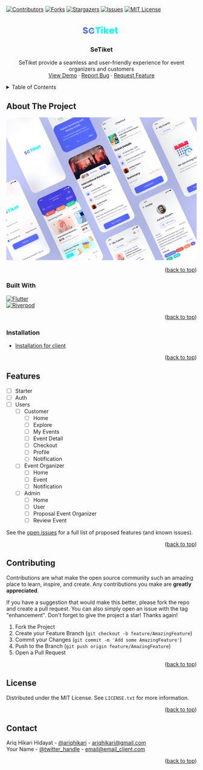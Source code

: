 <!-- Improved compatibility of back to top link: See: https://github.com/othneildrew/Best-README-Template/pull/73 -->

<a name="readme-top"></a>

<!--
*** Thanks for checking out the Best-README-Template. If you have a suggestion
*** that would make this better, please fork the repo and create a pull request
*** or simply open an issue with the tag "enhancement".
*** Don't forget to give the project a star!
*** Thanks again! Now go create something AMAZING! :D
-->

<!-- PROJECT SHIELDS -->
<!--
*** I'm using markdown "reference style" links for readability.
*** Reference links are enclosed in brackets [ ] instead of parentheses ( ).
*** See the bottom of this document for the declaration of the reference variables
*** for contributors-url, forks-url, etc. This is an optional, concise syntax you may use.
*** https://www.markdownguide.org/basic-syntax/#reference-style-links
-->

[![Contributors][contributors-shield]][contributors-url]
[![Forks][forks-shield]][forks-url]
[![Stargazers][stars-shield]][stars-url]
[![Issues][issues-shield]][issues-url]
[![MIT License][license-shield]][license-url]

<!-- PROJECT LOGO -->
<br />
<div align="center">
  <a href="https://github.com/barudak-well/setiket">
    <img src="images/logo.png" alt="Logo" width="100">
  </a>

  <h3 align="center">SeTiket</h3>

  <p align="center">
    SeTiket provide a seamless and user-friendly experience for event organizers and customers
    <br/>
    <a href="https://github.com/barudak-well/setiket">View Demo</a>
    ·
    <a href="https://github.com/barudak-well/setiket/issues">Report Bug</a>
    ·
    <a href="https://github.com/barudak-well/setiket/issues">Request Feature</a>
  </p>
</div>

<!-- TABLE OF CONTENTS -->
<details>
  <summary>Table of Contents</summary>
  <ol>
    <li>
      <a href="#about-the-project">About The Project</a>
      <ul>
        <li><a href="#built-with">Built With</a></li>
      </ul>
    </li>
    <li><a href="#installation">Installation</a></li>
    <li><a href="#features">Features</a></li>
    <li><a href="#contributing">Contributing</a></li>
    <li><a href="#license">License</a></li>
    <li><a href="#contact">Contact</a></li>
  </ol>
</details>

<!-- ABOUT THE PROJECT -->

## About The Project

[![SeTiket Screen Shot][setiket-screenshot]](https://github.com/barudak-well/setiket)

<p align="right">(<a href="#readme-top">back to top</a>)</p>

### Built With

[![Flutter][Flutter.dev]][Flutter-url] <br>
[![Riverpod][Riverpod.dev]][Riverpod-url] <br>

<p align="right">(<a href="#readme-top">back to top</a>)</p>

<!-- GETTING STARTED -->

### Installation

- <a href="https://github.com/barudak-well/setiket/tree/main/client">Installation for client</a>

<p align="right">(<a href="#readme-top">back to top</a>)</p>

<!-- FEATURES -->

## Features

- [ ] Starter
- [ ] Auth
- [ ] Users
  - [ ] Customer
    - [ ] Home
    - [ ] Explore
    - [ ] My Events
    - [ ] Event Detail
    - [ ] Checkout
    - [ ] Profile
    - [ ] Notification
  - [ ] Event Organizer
    - [ ] Home
    - [ ] Event
    - [ ] Notification
  - [ ] Admin
    - [ ] Home
    - [ ] User
    - [ ] Proposal Event Organizer
    - [ ] Review Event

See the [open issues](https://github.com/barudak-well/setiket/issues) for a full list of proposed features (and known issues).

<p align="right">(<a href="#readme-top">back to top</a>)</p>

<!-- CONTRIBUTING -->

## Contributing

Contributions are what make the open source community such an amazing place to learn, inspire, and create. Any contributions you make are **greatly appreciated**.

If you have a suggestion that would make this better, please fork the repo and create a pull request. You can also simply open an issue with the tag "enhancement".
Don't forget to give the project a star! Thanks again!

1. Fork the Project
2. Create your Feature Branch (`git checkout -b feature/AmazingFeature`)
3. Commit your Changes (`git commit -m 'Add some AmazingFeature'`)
4. Push to the Branch (`git push origin feature/AmazingFeature`)
5. Open a Pull Request

<p align="right">(<a href="#readme-top">back to top</a>)</p>

<!-- LICENSE -->

## License

Distributed under the MIT License. See `LICENSE.txt` for more information.

<p align="right">(<a href="#readme-top">back to top</a>)</p>

<!-- CONTACT -->

## Contact

Ariq Hikari Hidayat - [@ariqhikari](https://linkedin.com/in/ariqhikari/) - ariqhikari@gmail.com <br>
Your Name - [@twitter_handle](https://twitter.com/twitter_handle) - email@email_client.com <br>

<p align="right">(<a href="#readme-top">back to top</a>)</p>

<!-- MARKDOWN LINKS & IMAGES -->
<!-- https://www.markdownguide.org/basic-syntax/#reference-style-links -->

[contributors-shield]: https://img.shields.io/github/contributors/barudak-well/setiket.svg?style=for-the-badge
[contributors-url]: https://github.com/barudak-well/setiket/graphs/contributors
[forks-shield]: https://img.shields.io/github/forks/barudak-well/setiket.svg?style=for-the-badge
[forks-url]: https://github.com/barudak-well/setiket/network/members
[stars-shield]: https://img.shields.io/github/stars/barudak-well/setiket.svg?style=for-the-badge
[stars-url]: https://github.com/barudak-well/setiket/stargazers
[issues-shield]: https://img.shields.io/github/issues/barudak-well/setiket.svg?style=for-the-badge
[issues-url]: https://github.com/barudak-well/setiket/issues
[license-shield]: https://img.shields.io/github/license/barudak-well/setiket.svg?style=for-the-badge
[license-url]: https://github.com/barudak-well/setiket/blob/master/LICENSE.txt
[setiket-screenshot]: images/mockup.png
[Flutter.dev]: https://img.shields.io/badge/Flutter-20232A?style=for-the-badge&logo=flutter&logoColor=61DAFB
[Flutter-url]: https://flutter.dev/
[Riverpod.dev]: https://img.shields.io/badge/Riverpod-20232A?style=for-the-badge&logo=riverpod&logoColor=61DAFB
[Riverpod-url]: https://riverpod.dev/
